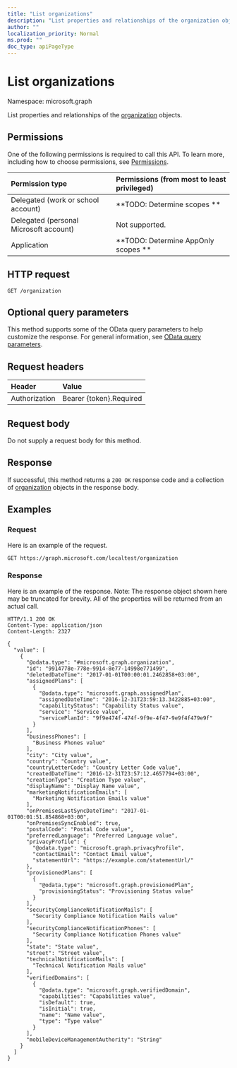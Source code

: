 ```yaml
---
title: "List organizations"
description: "List properties and relationships of the organization objects."
author: ""
localization_priority: Normal
ms.prod: ""
doc_type: apiPageType
---
```


# List organizations

Namespace: microsoft.graph

List properties and relationships of the [organization](../resources/organization.md) objects.

## Permissions
One of the following permissions is required to call this API. To learn more, including how to choose permissions, see [Permissions](/concepts/permissions-reference.md).

|Permission type|Permissions (from most to least privileged)|
|:---|:---|
|Delegated (work or school account)|**TODO: Determine scopes **|
|Delegated (personal Microsoft account)|Not supported.|
|Application|**TODO: Determine AppOnly scopes **|

## HTTP request
<!-- {
  "blockType": "ignored"
}
-->
``` http
GET /organization
```

## Optional query parameters
This method supports some of the OData query parameters to help customize the response. For general information, see [OData query parameters](/graph/query-parameters).

## Request headers
|Header|Value|
|:---|:---|
|Authorization|Bearer {token}.Required|

## Request body
Do not supply a request body for this method.

## Response
If successful, this method returns a `200 OK` response code and a collection of [organization](../resources/organization.md) objects in the response body.

## Examples

### Request
Here is an example of the request.
<!-- {
  "blockType": "request",
  "name": "get_organization"
}
-->
``` http
GET https://graph.microsoft.com/localtest/organization
```

### Response
Here is an example of the response. Note: The response object shown here may be truncated for brevity. All of the properties will be returned from an actual call.
<!-- {
  "blockType": "response",
  "truncated": true,
  "@odata.type": "collection(microsoft.graph.organization)"
}
-->
``` http
HTTP/1.1 200 OK
Content-Type: application/json
Content-Length: 2327

{
  "value": [
    {
      "@odata.type": "#microsoft.graph.organization",
      "id": "9914778e-778e-9914-8e77-14998e771499",
      "deletedDateTime": "2017-01-01T00:00:01.2462858+03:00",
      "assignedPlans": [
        {
          "@odata.type": "microsoft.graph.assignedPlan",
          "assignedDateTime": "2016-12-31T23:59:13.3422885+03:00",
          "capabilityStatus": "Capability Status value",
          "service": "Service value",
          "servicePlanId": "9f9e474f-474f-9f9e-4f47-9e9f4f479e9f"
        }
      ],
      "businessPhones": [
        "Business Phones value"
      ],
      "city": "City value",
      "country": "Country value",
      "countryLetterCode": "Country Letter Code value",
      "createdDateTime": "2016-12-31T23:57:12.4657794+03:00",
      "creationType": "Creation Type value",
      "displayName": "Display Name value",
      "marketingNotificationEmails": [
        "Marketing Notification Emails value"
      ],
      "onPremisesLastSyncDateTime": "2017-01-01T00:01:51.854868+03:00",
      "onPremisesSyncEnabled": true,
      "postalCode": "Postal Code value",
      "preferredLanguage": "Preferred Language value",
      "privacyProfile": {
        "@odata.type": "microsoft.graph.privacyProfile",
        "contactEmail": "Contact Email value",
        "statementUrl": "https://example.com/statementUrl/"
      },
      "provisionedPlans": [
        {
          "@odata.type": "microsoft.graph.provisionedPlan",
          "provisioningStatus": "Provisioning Status value"
        }
      ],
      "securityComplianceNotificationMails": [
        "Security Compliance Notification Mails value"
      ],
      "securityComplianceNotificationPhones": [
        "Security Compliance Notification Phones value"
      ],
      "state": "State value",
      "street": "Street value",
      "technicalNotificationMails": [
        "Technical Notification Mails value"
      ],
      "verifiedDomains": [
        {
          "@odata.type": "microsoft.graph.verifiedDomain",
          "capabilities": "Capabilities value",
          "isDefault": true,
          "isInitial": true,
          "name": "Name value",
          "type": "Type value"
        }
      ],
      "mobileDeviceManagementAuthority": "String"
    }
  ]
}
```

